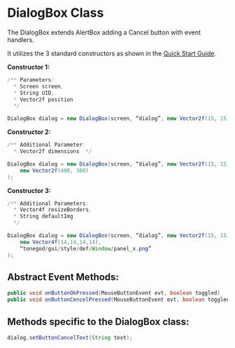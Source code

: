 DialogBox Class
===============

The DialogBox extends AlertBox adding a Cancel button with event
handlers.

It utilizes the 3 standard constructors as shown in the [Quick Start
Guide](../../../jme3/contributions/tonegodgui/quickstart).

**Constructor 1:**

```java
/** Parameters:
  * Screen screen,
  * String UID,
  * Vector2f position
  */

DialogBox dialog = new DialogBox(screen, “dialog”, new Vector2f(15, 15));
```

**Constructor 2:**

```java
/** Additional Parameter:
  * Vector2f dimensions  */

DialogBox dialog = new DialogBox(screen, “dialog”, new Vector2f(15, 15),
    new Vector2f(400, 300)
);
```

**Constructor 3:**

```java
/** Additional Parameters:
  * Vector4f resizeBorders,
  * String defaultImg
  */

DialogBox dialog = new DialogBox(screen, “dialog”, new Vector2f(15, 15), new Vector2f(400, 300),
    new Vector4f(14,14,14,14),
    “tonegod/gui/style/def/Window/panel_x.png”
);
```

Abstract Event Methods:
-----------------------

```java
public void onButtonOkPressed(MouseButtonEvent evt, boolean toggled)
public void onButtonCencelPressed(MouseButtonEvent evt, boolean toggled)
```

Methods specific to the DialogBox class:
----------------------------------------

```java
dialog.setButtonCancelText(String text);
```
